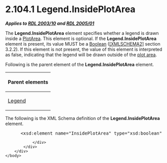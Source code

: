 <html dir="LTR" xmlns:mshelp="http://msdn.microsoft.com/mshelp" xmlns:ddue="http://ddue.schemas.microsoft.com/authoring/2003/5" xmlns:xlink="http://www.w3.org/1999/xlink" xmlns:tool="http://www.microsoft.com/tooltip">
    <head>
        <meta http-equiv="Content-Type" content="text/html; CHARSET=utf-8"></meta>
        <meta name="save" content="history"></meta>
        <title>2.104.1 Legend.InsidePlotArea</title>
        <xml>
            <mshelp:toctitle title="2.104.1 Legend.InsidePlotArea"></mshelp:toctitle>
            <mshelp:rltitle title="[MS-RDL]: Legend.InsidePlotArea"></mshelp:rltitle>
            <mshelp:keyword index="A" term="28f7e9d8-ecd3-4b64-a65d-088e56c6de47"></mshelp:keyword>
            <mshelp:attr name="DCSext.ContentType" value="open specification"></mshelp:attr>
            <mshelp:attr name="AssetID" value="28f7e9d8-ecd3-4b64-a65d-088e56c6de47"></mshelp:attr>
            <mshelp:attr name="TopicType" value="kbRef"></mshelp:attr>
            <mshelp:attr name="DCSext.Title" value="[MS-RDL]: Legend.InsidePlotArea" />
        </xml>
    </head>
    <body>
        <div id="header">
            <h1 class="heading">2.104.1 Legend.InsidePlotArea</h1>
        </div>
        <div id="mainSection">
            <div id="mainBody">
                <div id="allHistory" class="saveHistory"></div>
                <div id="sectionSection0" class="section" name="collapseableSection">
                    

<p><b><i>Applies to </i></b><a href="a7e2ad00-07c8-4f6d-80ab-3ad55df7b233.html"><b><i>RDL 2003/10</i></b></a><b>
<i>and </i></b><a href="3ebe2912-4958-4832-b391-cad1f5e13338.html"><b><i>RDL 2005/01</i></b></a></p>

<p>The <b>Legend.InsidePlotArea</b> element specifies whether a
legend is drawn inside a <a href="264492fb-4969-4fed-8fed-adab6179097f.html">PlotArea</a>.
This element is optional. If the <b>Legend.InsidePlotArea</b> element is
present, its value MUST be a <a href="4802fa14-3619-43fa-9898-3acab160a24c.html">Boolean</a>
(<a href="https://go.microsoft.com/fwlink/?LinkId=90610">[XMLSCHEMA2]</a>
section 3.2.2). If this element is not present, the value of this element is
interpreted as false, indicating that the legend will be drawn outside of the <a href="b2482b3f-74ab-4ca8-a9e5-c07955011743.html#gt_5bf6768b-586e-4869-8247-e0f9e899183c">plot area</a>.</p>

<p>Following is the parent element of the <b>Legend.InsidePlotArea</b>
element.</p>

<table>
 <thead>
  <tr>
   <th>
   <p>Parent elements</p>
   </th>
  </tr>
 </thead>
 <tr>
  <td>
  <p><a href="ee6c1c5b-1389-43fb-989a-62fbf0cb5f6f.html">Legend</a></p>
  </td>
 </tr>
</table>

<p>The following is the XML Schema definition of the <b>Legend.InsidePlotArea</b>
element.</p>

<dl>
<dd>
<div><pre> &lt;xsd:element name=&quot;InsidePlotArea&quot; type=&quot;xsd:boolean&quot; minOccurs=&quot;0&quot; /&gt;
</pre></div>
</dd></dl>


                </div>
            </div>
        </div>
    </body>
</html>